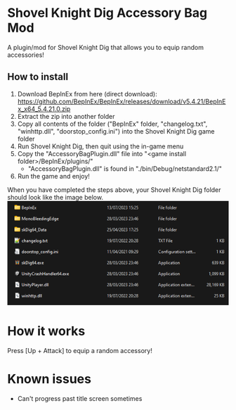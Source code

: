 # Shovel Knight Dig Accessory Bag Mod
A plugin/mod for Shovel Knight Dig that allows you to equip random accessories!

## How to install
1. Download BepInEx from here (direct download): https://github.com/BepInEx/BepInEx/releases/download/v5.4.21/BepInEx_x64_5.4.21.0.zip
2. Extract the zip into another folder
3. Copy all contents of the folder ("BepInEx" folder, "changelog.txt", "winhttp.dll", "doorstop_config.ini") into the Shovel Knight Dig game folder
4. Run Shovel Knight Dig, then quit using the in-game menu
5. Copy the "AccessoryBagPlugin.dll" file into "\<game install folder>/BepInEx/plugins/"
   - "AccessoryBagPlugin.dll" is found in "./bin/Debug/netstandard2.1/"
6. Run the game and enjoy! 

When you have completed the steps above, your Shovel Knight Dig folder should look like the image below.
![Screenshot of the Shovel Knight Dig install folder layout once the steps above are completed.](./skdInstallFolder.png)

# How it works
Press \[Up + Attack] to equip a random accessory!

# Known issues
- Can't progress past title screen sometimes